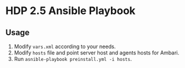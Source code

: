 # HDP 2.5 Ansible Playbook
## Usage
1. Modify `vars.xml` according to your needs.
2. Modify `hosts` file and point server host and agents hosts for Ambari.
3. Run `asnible-playbook preinstall.yml -i hosts`.
